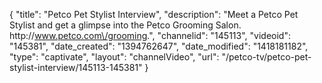 {
    "title": "Petco Pet Stylist Interview",
    "description": "Meet a Petco Pet Stylist and get a glimpse into the Petco Grooming Salon. http:\/\/www.petco.com\/grooming.",
    "channelid": "145113",
    "videoid": "145381",
    "date_created": "1394762647",
    "date_modified": "1418181182",
    "type": "captivate",
    "layout": "channelVideo",
    "url": "\/petco-tv\/petco-pet-stylist-interview\/145113-145381"
}